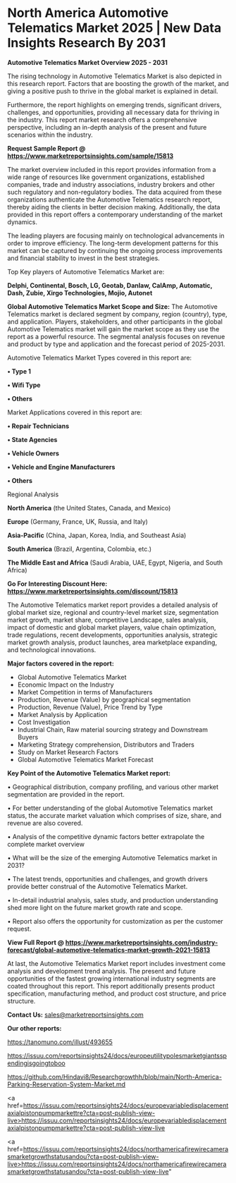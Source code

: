 # North America Automotive Telematics Market 2025 | New Data Insights Research By 2031

<Strong> Automotive Telematics Market Overview 2025 - 2031</strong>

The rising technology in Automotive Telematics Market is also depicted in this research report. Factors that are boosting the growth of the market, and giving a positive push to thrive in the global market is explained in detail.

Furthermore, the report highlights on emerging trends, significant drivers, challenges, and opportunities, providing all necessary data for thriving in the industry. This report market research offers a comprehensive perspective, including an in-depth analysis of the present and future scenarios within the industry.

<strong>Request Sample Report @ <a href=https://www.marketreportsinsights.com/sample/15813>https://www.marketreportsinsights.com/sample/15813</a></strong>

The market overview included in this report provides information from a wide range of resources like government organizations, established companies, trade and industry associations, industry brokers and other such regulatory and non-regulatory bodies. The data acquired from these organizations authenticate the Automotive Telematics research report, thereby aiding the clients in better decision making. Additionally, the data provided in this report offers a contemporary understanding of the market dynamics.

The leading players are focusing mainly on technological advancements in order to improve efficiency. The long-term development patterns for this market can be captured by continuing the ongoing process improvements and financial stability to invest in the best strategies.

Top Key players of Automotive Telematics Market are:

<strong>Delphi, Continental, Bosch, LG, Geotab, Danlaw, CalAmp, Automatic, Dash, Zubie, Xirgo Technologies, Mojio, Autonet</strong>

<strong><b>Global Automotive Telematics Market Scope and Size:</b></strong>
The Automotive Telematics market is declared segment by company, region (country), type, and application. Players, stakeholders, and other participants in the global Automotive Telematics market will gain the market scope as they use the report as a powerful resource. The segmental analysis focuses on revenue and product by type and application and the forecast period of 2025-2031.

Automotive Telematics Market Types covered in this report are:

<strong>• Type 1

• Wifi Type

• Others</strong>

Market Applications covered in this report are:

<strong>• Repair Technicians

• State Agencies

• Vehicle Owners

• Vehicle and Engine Manufacturers

• Others</strong> 

Regional Analysis

<strong>North America</strong> (the United States, Canada, and Mexico)

<strong>Europe</strong> (Germany, France, UK, Russia, and Italy)

<strong>Asia-Pacific</strong> (China, Japan, Korea, India, and Southeast Asia)

<strong>South America</strong> (Brazil, Argentina, Colombia, etc.)

<strong>The Middle East and Africa</strong> (Saudi Arabia, UAE, Egypt, Nigeria, and South Africa)

<strong>Go For Interesting Discount Here: <a href=https://www.marketreportsinsights.com/discount/15813>https://www.marketreportsinsights.com/discount/15813</a></strong>

The Automotive Telematics market report provides a detailed analysis of global market size, regional and country-level market size, segmentation market growth, market share, competitive Landscape, sales analysis, impact of domestic and global market players, value chain optimization, trade regulations, recent developments, opportunities analysis, strategic market growth analysis, product launches, area marketplace expanding, and technological innovations.

<strong><b>Major factors covered in the report:</b></strong>
<ul>
  <li>Global Automotive Telematics Market </li>
  <li>Economic Impact on the Industry</li>
  <li>Market Competition in terms of Manufacturers</li>
  <li>Production, Revenue (Value) by geographical segmentation</li>
  <li>Production, Revenue (Value), Price Trend by Type</li>
  <li>Market Analysis by Application</li>
  <li>Cost Investigation</li>
  <li>Industrial Chain, Raw material sourcing strategy and Downstream Buyers</li>
  <li>Marketing Strategy comprehension, Distributors and Traders</li>
  <li>Study on Market Research Factors</li>
  <li>Global Automotive Telematics Market Forecast</li>
</ul>

<strong><b>Key Point of the Automotive Telematics Market report:</b></strong>

• Geographical distribution, company profiling, and various other market segmentation are provided in the report.

• For better understanding of the global Automotive Telematics market status, the accurate market valuation which comprises of size, share, and revenue are also covered.

• Analysis of the competitive dynamic factors better extrapolate the complete market overview

• What will be the size of the emerging Automotive Telematics market in 2031?

• The latest trends, opportunities and challenges, and growth drivers provide better construal of the Automotive Telematics Market.

• In-detail industrial analysis, sales study, and production understanding shed more light on the future market growth rate and scope.

• Report also offers the opportunity for customization as per the customer request.

<strong><b>View Full Report @ <a href=https://www.marketreportsinsights.com/industry-forecast/global-automotive-telematics-market-growth-2021-15813>https://www.marketreportsinsights.com/industry-forecast/global-automotive-telematics-market-growth-2021-15813</a></b></strong>


At last, the Automotive Telematics Market report includes investment come analysis and development trend analysis. The present and future opportunities of the fastest growing international industry segments are coated throughout this report. This report additionally presents product specification, manufacturing method, and product cost structure, and price structure.

<strong>Contact Us:</strong>
sales@marketreportsinsights.com

<strong>Our other reports:</strong>

<a href=https://tanomuno.com/illust/493655>https://tanomuno.com/illust/493655</a>

<a href=https://issuu.com/reportsinsights24/docs/europeutilitypolesmarketgiantsspendingisgoingtoboo>https://issuu.com/reportsinsights24/docs/europeutilitypolesmarketgiantsspendingisgoingtoboo</a>

<a href=https://github.com/Hindavi8/Researchgrowthh/blob/main/North-America-Parking-Reservation-System-Market.md>https://github.com/Hindavi8/Researchgrowthh/blob/main/North-America-Parking-Reservation-System-Market.md</a>

<a href=https://issuu.com/reportsinsights24/docs/europevariabledisplacementaxialpistonpumpmarkettre?cta=post-publish-view-live>https://issuu.com/reportsinsights24/docs/europevariabledisplacementaxialpistonpumpmarkettre?cta=post-publish-view-live</a>

<a href=https://issuu.com/reportsinsights24/docs/northamericafirewirecamerasmarketgrowthstatusandou?cta=post-publish-view-live>https://issuu.com/reportsinsights24/docs/northamericafirewirecamerasmarketgrowthstatusandou?cta=post-publish-view-live</a>"
